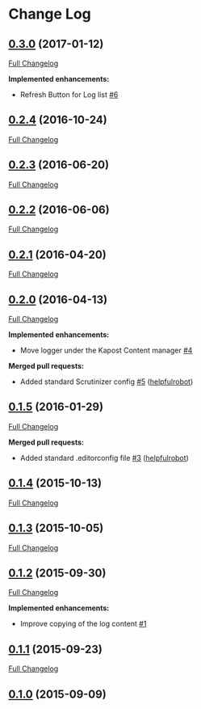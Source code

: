 # Change Log

## [0.3.0](https://github.com/webbuilders-group/silverstripe-kapost-bridge-logger/tree/0.3.0) (2017-01-12)
[Full Changelog](https://github.com/webbuilders-group/silverstripe-kapost-bridge-logger/compare/0.2.4...0.3.0)

**Implemented enhancements:**

- Refresh Button for Log list [\#6](https://github.com/webbuilders-group/silverstripe-kapost-bridge-logger/issues/6)

## [0.2.4](https://github.com/webbuilders-group/silverstripe-kapost-bridge-logger/tree/0.2.4) (2016-10-24)
[Full Changelog](https://github.com/webbuilders-group/silverstripe-kapost-bridge-logger/compare/0.2.3...0.2.4)

## [0.2.3](https://github.com/webbuilders-group/silverstripe-kapost-bridge-logger/tree/0.2.3) (2016-06-20)
[Full Changelog](https://github.com/webbuilders-group/silverstripe-kapost-bridge-logger/compare/0.2.2...0.2.3)

## [0.2.2](https://github.com/webbuilders-group/silverstripe-kapost-bridge-logger/tree/0.2.2) (2016-06-06)
[Full Changelog](https://github.com/webbuilders-group/silverstripe-kapost-bridge-logger/compare/0.2.1...0.2.2)

## [0.2.1](https://github.com/webbuilders-group/silverstripe-kapost-bridge-logger/tree/0.2.1) (2016-04-20)
[Full Changelog](https://github.com/webbuilders-group/silverstripe-kapost-bridge-logger/compare/0.2.0...0.2.1)

## [0.2.0](https://github.com/webbuilders-group/silverstripe-kapost-bridge-logger/tree/0.2.0) (2016-04-13)
[Full Changelog](https://github.com/webbuilders-group/silverstripe-kapost-bridge-logger/compare/0.1.5...0.2.0)

**Implemented enhancements:**

- Move logger under the Kapost Content manager [\#4](https://github.com/webbuilders-group/silverstripe-kapost-bridge-logger/issues/4)

**Merged pull requests:**

- Added standard Scrutinizer config [\#5](https://github.com/webbuilders-group/silverstripe-kapost-bridge-logger/pull/5) ([helpfulrobot](https://github.com/helpfulrobot))

## [0.1.5](https://github.com/webbuilders-group/silverstripe-kapost-bridge-logger/tree/0.1.5) (2016-01-29)
[Full Changelog](https://github.com/webbuilders-group/silverstripe-kapost-bridge-logger/compare/0.1.4...0.1.5)

**Merged pull requests:**

- Added standard .editorconfig file [\#3](https://github.com/webbuilders-group/silverstripe-kapost-bridge-logger/pull/3) ([helpfulrobot](https://github.com/helpfulrobot))

## [0.1.4](https://github.com/webbuilders-group/silverstripe-kapost-bridge-logger/tree/0.1.4) (2015-10-13)
[Full Changelog](https://github.com/webbuilders-group/silverstripe-kapost-bridge-logger/compare/0.1.3...0.1.4)

## [0.1.3](https://github.com/webbuilders-group/silverstripe-kapost-bridge-logger/tree/0.1.3) (2015-10-05)
[Full Changelog](https://github.com/webbuilders-group/silverstripe-kapost-bridge-logger/compare/0.1.2...0.1.3)

## [0.1.2](https://github.com/webbuilders-group/silverstripe-kapost-bridge-logger/tree/0.1.2) (2015-09-30)
[Full Changelog](https://github.com/webbuilders-group/silverstripe-kapost-bridge-logger/compare/0.1.1...0.1.2)

**Implemented enhancements:**

- Improve copying of the log content [\#1](https://github.com/webbuilders-group/silverstripe-kapost-bridge-logger/issues/1)

## [0.1.1](https://github.com/webbuilders-group/silverstripe-kapost-bridge-logger/tree/0.1.1) (2015-09-23)
[Full Changelog](https://github.com/webbuilders-group/silverstripe-kapost-bridge-logger/compare/0.1.0...0.1.1)

## [0.1.0](https://github.com/webbuilders-group/silverstripe-kapost-bridge-logger/tree/0.1.0) (2015-09-09)
